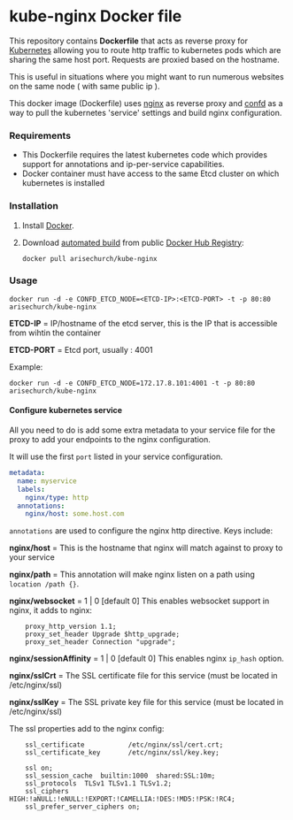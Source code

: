 kube-nginx Docker file
=======================


This repository contains **Dockerfile** that acts as reverse proxy for [Kubernetes](https://github.com/GoogleCloudPlatform/kubernetes) allowing you to route http traffic to kubernetes pods which are sharing the same host port. Requests are proxied based on the hostname.

This is useful in situations where you might want to run numerous websites on the same node ( with same public ip ).

This docker image (Dockerfile) uses [nginx](http://nginx.org/) as reverse proxy and [confd](https://github.com/kelseyhightower/confd) as a way to pull the kubernetes 'service' settings and build nginx configuration.


### Requirements

* This Dockerfile requires the latest kubernetes code which provides support for annotations and ip-per-service capabilities.
* Docker container must have access to the same Etcd cluster on which kubernetes is installed


### Installation

1. Install [Docker](https://www.docker.com/).

2. Download [automated build](https://registry.hub.docker.com/u/arisechurch/kube-nginx/) from public [Docker Hub Registry](https://registry.hub.docker.com/):

	```docker pull arisechurch/kube-nginx```


### Usage

    docker run -d -e CONFD_ETCD_NODE=<ETCD-IP>:<ETCD-PORT> -t -p 80:80 arisechurch/kube-nginx

**ETCD-IP** = IP/hostname of the etcd server, this is the IP that is accessible from wihtin the container

**ETCD-PORT** = Etcd port, usually : 4001

Example:

	docker run -d -e CONFD_ETCD_NODE=172.17.8.101:4001 -t -p 80:80 arisechurch/kube-nginx

#### Configure kubernetes service

All you need to do is add some extra metadata to your service file for the proxy
to add your endpoints to the nginx configuration.

It will use the first `port` listed in your service configuration.

```yaml
metadata:
  name: myservice
  labels:
    nginx/type: http
  annotations:
    nginx/host: some.host.com
```

`annotations` are used to configure the nginx http directive. Keys include:

**nginx/host** = This is the hostname that nginx will match against to proxy to
your service

**nginx/path** = This annotation will make nginx listen on a path using
`location /path {}`.

**nginx/websocket** =  1 | 0  [default 0] This enables websocket support in nginx, it adds to nginx:
```
	proxy_http_version 1.1;
	proxy_set_header Upgrade $http_upgrade;
	proxy_set_header Connection "upgrade";
```

**nginx/sessionAffinity** = 1 | 0 [default 0] This enables nginx `ip_hash`
option.

**nginx/sslCrt** = The SSL certificate file for this service (must be located in /etc/nginx/ssl)

**nginx/sslKey** = The SSL private key file for this service (must be located in /etc/nginx/ssl)

The ssl properties add to the nginx config:

```
	ssl_certificate           /etc/nginx/ssl/cert.crt;
	ssl_certificate_key       /etc/nginx/ssl/key.key;

	ssl on;
	ssl_session_cache  builtin:1000  shared:SSL:10m;
	ssl_protocols  TLSv1 TLSv1.1 TLSv1.2;
	ssl_ciphers HIGH:!aNULL:!eNULL:!EXPORT:!CAMELLIA:!DES:!MD5:!PSK:!RC4;
	ssl_prefer_server_ciphers on;
```
